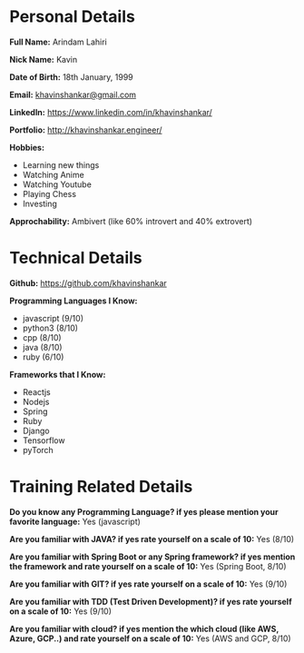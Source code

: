 # Personal Details
**Full Name:** Arindam Lahiri

**Nick Name:** Kavin

**Date of Birth:** 18th January, 1999

**Email:** khavinshankar@gmail.com

**LinkedIn:** https://www.linkedin.com/in/khavinshankar/

**Portfolio:** http://khavinshankar.engineer/

**Hobbies:**
- Learning new things
- Watching Anime
- Watching Youtube
- Playing Chess
- Investing

**Approchability:** Ambivert (like 60% introvert and 40% extrovert)

# Technical Details
**Github:** https://github.com/khavinshankar

**Programming Languages I Know:**
- javascript (9/10)
- python3 (8/10)
- cpp (8/10)
- java (8/10)
- ruby (6/10)

**Frameworks that I Know:**
- Reactjs
- Nodejs
- Spring
- Ruby
- Django
- Tensorflow
- pyTorch

# Training Related Details
**Do you know any Programming Language? if yes please mention your favorite language:** Yes (javascript)

**Are you familiar with JAVA? if yes rate yourself on a scale of 10:** Yes (8/10)

**Are you familiar with Spring Boot or any Spring framework? if yes mention the framework and rate yourself on a scale of 10:** Yes (Spring Boot, 8/10)

**Are you familiar with GIT? if yes rate yourself on a scale of 10:** Yes (9/10)

**Are you familiar with TDD (Test Driven Development)? if yes rate yourself on a scale of 10:** Yes (9/10)

**Are you familiar with cloud? if yes mention the which cloud (like AWS, Azure, GCP..) and rate yourself on a scale of 10:** Yes (AWS and GCP, 8/10)
